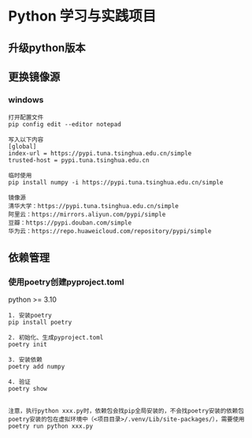 # Python 学习与实践项目


## 升级python版本


## 更换镜像源
### windows
```
打开配置文件
pip config edit --editor notepad

写入以下内容
[global]
index-url = https://pypi.tuna.tsinghua.edu.cn/simple
trusted-host = pypi.tuna.tsinghua.edu.cn

临时使用
pip install numpy -i https://pypi.tuna.tsinghua.edu.cn/simple

镜像源
清华大学：https://pypi.tuna.tsinghua.edu.cn/simple
阿里云：https://mirrors.aliyun.com/pypi/simple
豆瓣：https://pypi.douban.com/simple
华为云：https://repo.huaweicloud.com/repository/pypi/simple

```

## 依赖管理

### 使用poetry创建pyproject.toml
python >= 3.10
```
1. 安装poetry
pip install poetry

2. 初始化、生成pyproject.toml
poetry init

3. 安装依赖
poetry add numpy

4. 验证 
poetry show


注意，执行python xxx.py时，依赖包会找pip全局安装的，不会找poetry安装的依赖包
poetry安装的包在虚拟环境中（<项目目录>/.venv/Lib/site-packages/），需要使用poetry run python xxx.py

```

